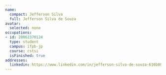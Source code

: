 ```yaml
---
name:
  compact: Jefferson Silva
  full: Jefferson Silva de Souza
avatar:
  selected: none
occupations:
- id: 20062370124
  type: student
  campus: ifpb-jp
  course: cstsi
  isFinished: true
addresses:
  linkedin: https://www.linkedin.com/in/jefferson-silva-de-souza-616b8620/
---
```

